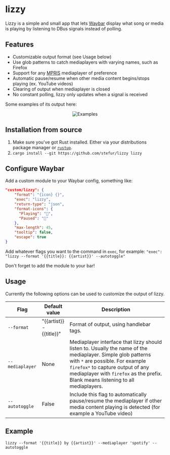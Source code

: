 # lizzy

Lizzy is a simple and small app that lets [Waybar](https://github.com/Alexays/Waybar) display what song or media is playing by listening to DBus signals instead of polling.
  
## Features
- Customizable output format (see Usage below)
- Use glob patterns to catch mediaplayers with varying names, such as Firefox
- Support for any [MPRIS](https://wiki.archlinux.org/title/MPRIS) mediaplayer of preference
- Automatic pause/resume when other media content begins/stops playing (ex. YouTube videos)
- Clearing of output when mediaplayer is closed
- No constant polling, lizzy only updates when a signal is received
  
Some examples of its output here:  
<p align="center">
    <img src="assets/examples.png" alt="Examples">
</p>

## Installation from source
1. Make sure you've got Rust installed. Either via your distributions package manager or [`rustup`](https://rustup.rs/).
2. `cargo install --git https://github.com/stefur/lizzy lizzy`

## Configure Waybar
Add a custom module to your Waybar config, something like:  

```json
"custom/lizzy": {
    "format": "{icon} {}",
    "exec": "lizzy",
    "return-type": "json",
    "format-icons": {
      "Playing": "󰐊",
      "Paused": "󰏤"
    },
    "max-length": 45,
    "tooltip": false,
    "escape": true
}
```

Add whatever flags you want to the command in `exec`, for example: `"exec": "lizzy --format '{{title}}: {{artist}}' --autotoggle"`

Don't forget to add the module to your bar!

## Usage
Currently the following options can be used to customize the output of lizzy.

| Flag | Default value | Description |
| --- | --- | --- |
| `--format` | "{{artist}} - {{title}}" | Format of output, using handlebar tags. |
| `--mediaplayer`| None | Mediaplayer interface that lizzy should listen to. Usually the name of the mediaplayer. Simple glob patterns with `*` are possible. For example `firefox*` to capture output of any mediaplayer with `firefox` as the prefix. Blank means listening to all mediaplayers. |
| `--autotoggle` | False | Include this flag to automatically pause/resume the mediaplayer if other media content playing is detected (for example a YouTube video) |

## Example
`lizzy --format '{{title}} by {{artist}}' --mediaplayer 'spotify' --autotoggle`
